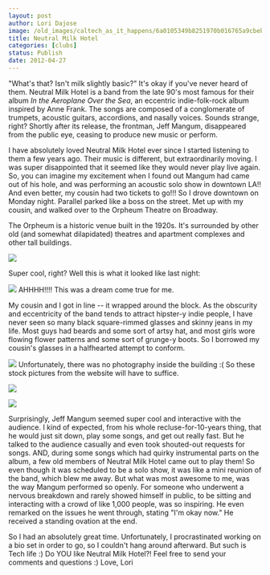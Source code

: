 ```yaml
---
layout: post
author: Lori Dajose
image: /old_images/caltech_as_it_happens/6a0105349b8251970b016765a9cbeb970b.jpg
title: Neutral Milk Hotel 
categories: [clubs]
status: Publish
date: 2012-04-27
---
```


"What's that? Isn't milk slightly basic?"
It's okay if you've never heard of them. Neutral Milk Hotel is a band from the late 90's most famous for their album *In the Aeroplane Over the Sea*, an eccentric indie-folk-rock album inspired by Anne Frank. The songs are composed of a conglomerate of trumpets, acoustic guitars, accordions, and nasally voices. Sounds strange, right? Shortly after its release, the frontman, Jeff Mangum, disappeared from the public eye, ceasing to produce new music or perform.

I have absolutely loved Neutral Milk Hotel ever since I started listening to them a few years ago. Their music is different, but extraordinarily moving. I was super disappointed that it seemed like they would never play live again. So, you can imagine my excitement when I found out Mangum had came out of his hole, and was performing an acoustic solo show in downtown LA!! And even better, my cousin had two tickets to go!!!
So I drove downtown on Monday night. Parallel parked like a boss on the street. Met up with my cousin, and walked over to the Orpheum Theatre on Broadway.

The Orpheum is a historic venue built in the 1920s. It's surrounded by other old (and somewhat dilapidated) theatres and apartment complexes and other tall buildings.


![](/old_images/caltech_as_it_happens/6a0105349b8251970b0168eaabac6b970c.jpg)

Super cool, right? Well this is what it looked like last night:


![](/old_images/caltech_as_it_happens/6a0105349b8251970b016765b9bf88970b.jpg)
AHHHH!!!! This was a dream come true for me.

My cousin and I got in line -- it wrapped around the block. As the obscurity and eccentricity of the band tends to attract hipster-y indie people, I have never seen so many black square-rimmed glasses and skinny jeans in my life. Most guys had beards and some sort of artsy hat, and most girls wore flowing flower patterns and some sort of grunge-y boots. So I borrowed my cousin's glasses in a halfhearted attempt to conform.


![](/old_images/caltech_as_it_happens/6a0105349b8251970b016765ba2f11970b.jpg)
Unfortunately, there was no photography inside the building :( So these stock pictures from the website will have to suffice.


![](/old_images/caltech_as_it_happens/6a0105349b8251970b016304c6dcdb970d.jpg)

![](/old_images/caltech_as_it_happens/6a0105349b8251970b016304c6dd3a970d.jpg)

Surprisingly, Jeff Mangum seemed super cool and interactive with the audience. I kind of expected, from his whole recluse-for-10-years thing, that he would just sit down, play some songs, and get out really fast. But he talked to the audience casually and even took shouted-out requests for songs. AND, during some songs which had quirky instrumental parts on the album, a few old members of Neutral Milk Hotel came out to play them! So even though it was scheduled to be a solo show, it was like a mini reunion of the band, which blew me away. But what was most awesome to me, was the way Mangum performed so openly. For someone who underwent a nervous breakdown and rarely showed himself in public, to be sitting and interacting with a crowd of like 1,000 people, was so inspiring. He even remarked on the issues he went through, stating "I'm okay now." He received a standing ovation at the end.

So I had an absolutely great time. Unfortunately, I procrastinated working on a bio set in order to go, so I couldn't hang around afterward. But such is Tech life :)
Do YOU like Neutral Milk Hotel?! Feel free to send your comments and questions :)
Love,
Lori
